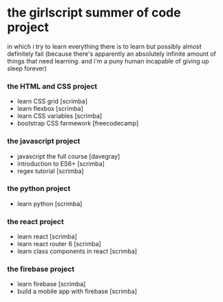 # the girlscript summer of code project

in which i try to learn everything there is to learn but possibly almost definitely fail (because there's apparently an absolutely infinite amount of things that need learning. and i'm a puny human incapable of giving up sleep forever)

### the HTML and CSS project
* learn CSS grid [scrimba]
* learn flexbox [scrimba]
* learn CSS variables [scrimba]
* bootstrap CSS farmework [freecodecamp]

### the javascript project
* javascript the full course [davegray]
* introduction to ES6+ [scrimba]
* regex tutorial [scrimba]

### the python project
* learn python [scrimba]

### the react project
* learn react [scrimba]
* learn react router 6 [scrimba]
* learn class components in react [scrimba]

### the firebase project
* learn firebase [scrimba]
* build a mobile app with firebase [scrimba]